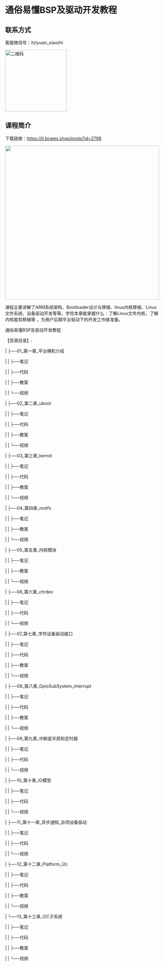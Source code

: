 # 通俗易懂BSP及驱动开发教程

## 联系方式

客服微信号：itziyuan_xiaozhi

<img src="https://ziyuanyun.oss-cn-guangzhou.aliyuncs.com/common/20240614073449/666b82192834a.jpg" width="200" height="200" alt="二维码">

## 课程简介

下载链接：https://it.bcwex.shop/posts?id=2798

<img src="https://ziyuanyun.oss-cn-guangzhou.aliyuncs.com/yun/20240515184323/664491cb9aca6.jpg" width="500" alt="">

  课程主要讲解了ARM系统架构、Bootloader设计与移植、linux内核移植、Linux文件系统、设备驱动开发等等。学完本章能掌握什么：了解Linux文件内核，了解内核裁剪移植等 ，为用户后期平台驱动下的开发工作做准备。

 通俗易懂BSP及驱动开发教程



 【资源目录】:

 | ├──01_第一章_平台裸机介绍

 | | ├──笔记

 | | ├──代码

 | | ├──教案

 | | └──视频

 | ├──02_第二章_uboot

 | | ├──笔记

 | | ├──代码

 | | ├──教案

 | | └──视频

 | ├──03_第三章_kernel

 | | ├──笔记

 | | ├──代码

 | | ├──教案

 | | └──视频

 | ├──04_第四章_rootfs

 | | ├──笔记

 | | ├──教案

 | | └──视频

 | ├──05_第五章_内核模块

 | | ├──笔记

 | | ├──教案

 | | └──视频

 | ├──06_第六章_chrdev

 | | ├──笔记

 | | ├──代码

 | | └──视频

 | ├──07_第七章_字符设备驱动接口

 | | ├──笔记

 | | ├──代码

 | | ├──教案

 | | └──视频

 | ├──08_第八章_GpioSubSystem_interrupt

 | | ├──笔记

 | | ├──代码

 | | ├──教案

 | | └──视频

 | ├──09_第九章_中断底半部和定时器

 | | ├──笔记

 | | ├──代码

 | | └──视频

 | ├──10_第十章_IO模型

 | | ├──笔记

 | | ├──代码

 | | └──视频

 | ├──11_第十一章_异步通知_杂项设备驱动

 | | ├──笔记

 | | ├──代码

 | | └──视频

 | ├──12_第十二章_Platform_i2c

 | | ├──笔记

 | | ├──代码

 | | ├──教案

 | | └──视频

 | └──13_第十三章_I2C子系统

 | | ├──笔记

 | | ├──代码

 | | ├──教案

 | | └──视频

  